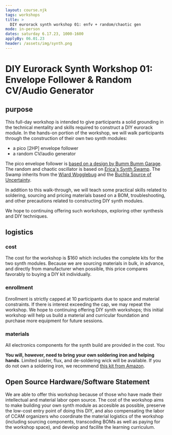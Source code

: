 ```yaml
---
layout: course.njk
tags: workshops
title: >
  DIY eurorack synth workshop 01: enfv + random/chaotic gen
mode: in-person
dates: saturday 6.17.23, 1000-1600
applyBy: 06.01.23
header: /assets/img/synth.png
---
```


# DIY Eurorack Synth Workshop 01: Envelope Follower & Random CV/Audio Generator

## purpose

This full-day workshop is intended to give participants a solid grounding in the technical mentality and skills required to construct a DIY eurorack module. In the hands-on portion of the workshop, we will walk participants through the construction of their own two synth modules:

- a pico [2HP] envelope follower
- a random CV/audio generator

The pico envelope follower is [based on a design by Bumm Bumm Garage](https://www.bummbummgarage.com/modules/envelope-follower/). The random and chaotic oscillator is based on [Erica's Synth Swamp](https://www.ericasynths.lv/shop/discontinued-products/diy-swamp/). The Swamp inherits from the [Wiard Wogglebug](https://learningmodular.com/glossary/wogglebug/) and the [Buchla Source of Uncertainty](https://learningmodular.com/glossary/source-of-uncertainty/).

In addition to this walk-through, we will teach some practical skills related to soldering, sourcing and pricing materials based on a BOM, troubleshooting, and other precautions related to constructing DIY synth modules.

We hope to continuing offering such workshops, exploring other synthesis and DIY techniques.

## logistics

### cost

The cost for the workshop is $160 which includes the complete kits for the two synth modules. Because we are sourcing materials in bulk, in advance, and directly from manufacturer when possible, this price compares favorably to buying a DIY kit individually.

### enrollment

Enrollment is strictly capped at 10 participants due to space and material constraints. If there is interest exceeding the cap, we may repeat the workshop. We hope to continuing offering DIY synth workshops; this initial workshop will help us build a material and curricular foundation and purchase more equipment for future sessions.

### materials

All electronics components for the synth build are provided in the cost. You

**You will, however, need to bring your own soldering iron and helping hands**. Limited solder, flux, and de-soldering wick will be available. If you do not own a soldering iron, we recommend [this kit from Amazon](https://www.amazon.com/Soldering-Kit-Temperature-Desoldering-Electronics/dp/B07GTGGLXN/ref=sr_1_7?crid=3V2T0W59ICL46&keywords=soldering+kit&qid=1683133029&sprefix=soldering+kit%2Caps%2C174&sr=8-7).

## Open Source Hardware/Software Statement

We are able to offer this workshop because of those who have made their intellectual and material labor open source. The cost of the workshop aims to make building your own synth module as accesible as possible, preserve the low-cost entry point of doing this DIY, and also compensating the labor of CCAM organizers who coordinate the material logistics of the workshop (including sourcing components, transcoding BOMs as well as paying for the workshop space), and develop and facilite the learning curriculum.

